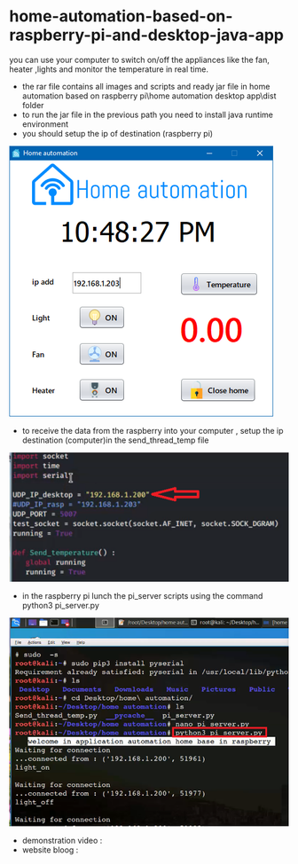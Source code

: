 # home-automation-based-on-raspberry-pi-and-desktop-java-app
you can use your computer to switch on/off the appliances like the fan, heater ,lights and  monitor the temperature in real time. 
- the rar file contains all images and scripts and ready jar file in home automation based on raspberry pi\home automation desktop app\dist folder
- to run the jar file in the previous path you need to install java runtime environment
- you should setup the ip of destination (raspberry pi)

![](desktop_app.PNG)

- to receive the data from the raspberry into your computer , setup the ip destination (computer)in the send_thread_temp file

![](CaptureipAdd.PNG)

- in the raspberry  pi lunch the pi_server scripts using the command python3 pi_server.py

![](Capture3.PNG)

- demonstration video :
- website bloog :
